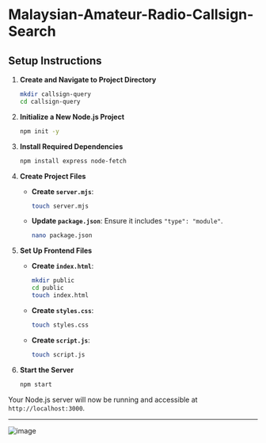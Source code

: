 # Malaysian-Amateur-Radio-Callsign-Search


## Setup Instructions

1. **Create and Navigate to Project Directory**
   ```bash
   mkdir callsign-query
   cd callsign-query
   ```

2. **Initialize a New Node.js Project**
   ```bash
   npm init -y
   ```

3. **Install Required Dependencies**
   ```bash
   npm install express node-fetch
   ```

4. **Create Project Files**
   - **Create `server.mjs`**: 
     ```bash
     touch server.mjs
     ```
   - **Update `package.json`**: Ensure it includes `"type": "module"`.
     ```bash
     nano package.json
     ```

5. **Set Up Frontend Files**
   - **Create `index.html`**: 
     ```bash
     mkdir public
     cd public
     touch index.html
     ```
   - **Create `styles.css`**:
     ```bash
     touch styles.css
     ```
   - **Create `script.js`**:
     ```bash
     touch script.js
     ```

6. **Start the Server**
   ```bash
   npm start
   ```

Your Node.js server will now be running and accessible at `http://localhost:3000`.

---



![image](https://github.com/user-attachments/assets/ad47a784-8245-4e92-9cb8-2bbe6c3db120)


